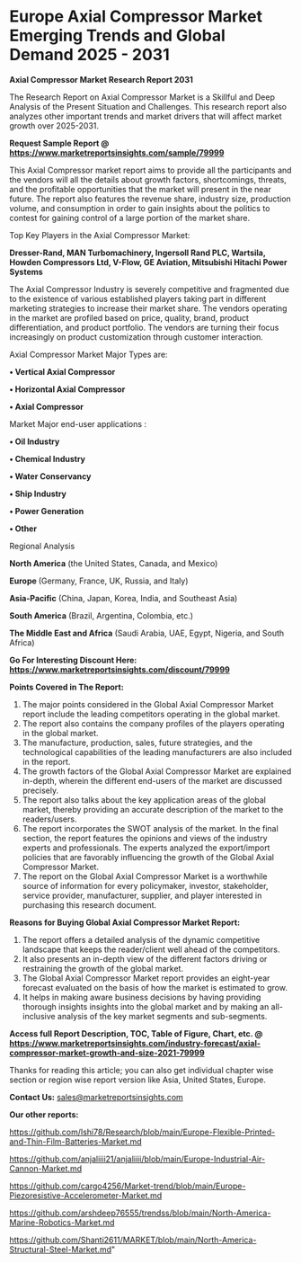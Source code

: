 # Europe Axial Compressor Market Emerging Trends and Global Demand 2025 - 2031

<strong>Axial Compressor Market Research Report 2031</strong>

The Research Report on Axial Compressor Market is a Skillful and Deep Analysis of the Present Situation and Challenges. This research report also analyzes other important trends and market drivers that will affect market growth over 2025-2031.

<strong>Request Sample Report @ <a href=https://www.marketreportsinsights.com/sample/79999>https://www.marketreportsinsights.com/sample/79999</a></strong>

This Axial Compressor market report aims to provide all the participants and the vendors will all the details about growth factors, shortcomings, threats, and the profitable opportunities that the market will present in the near future. The report also features the revenue share, industry size, production volume, and consumption in order to gain insights about the politics to contest for gaining control of a large portion of the market share.

Top Key Players in the Axial Compressor Market:

<strong>Dresser-Rand, MAN Turbomachinery, Ingersoll Rand PLC, Wartsila, Howden Compressors Ltd, V-Flow, GE Aviation, Mitsubishi Hitachi Power Systems</strong>

The Axial Compressor Industry is severely competitive and fragmented due to the existence of various established players taking part in different marketing strategies to increase their market share. The vendors operating in the market are profiled based on price, quality, brand, product differentiation, and product portfolio. The vendors are turning their focus increasingly on product customization through customer interaction.

Axial Compressor Market Major Types are:

<strong>• Vertical Axial Compressor

• Horizontal Axial Compressor

• Axial Compressor</strong>

Market Major end-user applications :

<strong>• Oil Industry

• Chemical Industry

• Water Conservancy

• Ship Industry

• Power Generation

• Other</strong>

Regional Analysis

</u><strong><b>North America</b></strong> (the United States, Canada, and Mexico)

<strong><b>Europe </b></strong>(Germany, France, UK, Russia, and Italy)

<strong><b>Asia-Pacific</b></strong> (China, Japan, Korea, India, and Southeast Asia)

<strong><b>South America</b></strong> (Brazil, Argentina, Colombia, etc.)

<strong><b>The Middle East and Africa</b></strong> (Saudi Arabia, UAE, Egypt, Nigeria, and South Africa)

<strong>Go For Interesting Discount Here: <a href=https://www.marketreportsinsights.com/discount/79999>https://www.marketreportsinsights.com/discount/79999</a></strong>

<strong>Points Covered in The Report:</strong>
<ol>
  <li>The major points considered in the Global Axial Compressor Market report include the leading competitors operating in the global market.</li>
  <li>The report also contains the company profiles of the players operating in the global market.</li>
  <li>The manufacture, production, sales, future strategies, and the technological capabilities of the leading manufacturers are also included in the report.</li>
  <li>The growth factors of the Global Axial Compressor Market are explained in-depth, wherein the different end-users of the market are discussed precisely.</li>
  <li>The report also talks about the key application areas of the global market, thereby providing an accurate description of the market to the readers/users.</li>
  <li>The report incorporates the SWOT analysis of the market. In the final section, the report features the opinions and views of the industry experts and professionals. The experts analyzed the export/import policies that are favorably influencing the growth of the Global Axial Compressor Market.</li>
  <li>The report on the Global Axial Compressor Market is a worthwhile source of information for every policymaker, investor, stakeholder, service provider, manufacturer, supplier, and player interested in purchasing this research document.</li>
</ol>
<strong>Reasons for Buying Global Axial Compressor Market Report:</strong>

<ol>
  <li>The report offers a detailed analysis of the dynamic competitive landscape that keeps the reader/client well ahead of the competitors.</li>
  <li>It also presents an in-depth view of the different factors driving or restraining the growth of the global market.</li>
  <li>The Global Axial Compressor Market report provides an eight-year forecast evaluated on the basis of how the market is estimated to grow.</li>
  <li>It helps in making aware business decisions by having providing thorough insights insights into the global market and by making an all-inclusive analysis of the key market segments and sub-segments.</li>
</ol>
<strong>Access full Report Description, TOC, Table of Figure, Chart, etc. @ <a href=https://www.marketreportsinsights.com/industry-forecast/axial-compressor-market-growth-and-size-2021-79999>https://www.marketreportsinsights.com/industry-forecast/axial-compressor-market-growth-and-size-2021-79999</a></strong>


Thanks for reading this article; you can also get individual chapter wise section or region wise report version like Asia, United States, Europe.

<strong>Contact Us:</strong>
sales@marketreportsinsights.com

<strong>Our other reports:</strong>

<a href=https://github.com/Ishi78/Research/blob/main/Europe-Flexible-Printed-and-Thin-Film-Batteries-Market.md>https://github.com/Ishi78/Research/blob/main/Europe-Flexible-Printed-and-Thin-Film-Batteries-Market.md</a>

<a href=https://github.com/anjaliiii21/anjaliiii/blob/main/Europe-Industrial-Air-Cannon-Market.md>https://github.com/anjaliiii21/anjaliiii/blob/main/Europe-Industrial-Air-Cannon-Market.md</a>

<a href=https://github.com/cargo4256/Market-trend/blob/main/Europe-Piezoresistive-Accelerometer-Market.md>https://github.com/cargo4256/Market-trend/blob/main/Europe-Piezoresistive-Accelerometer-Market.md</a>

<a href=https://github.com/arshdeep76555/trendss/blob/main/North-America-Marine-Robotics-Market.md>https://github.com/arshdeep76555/trendss/blob/main/North-America-Marine-Robotics-Market.md</a>

<a href=https://github.com/Shanti2611/MARKET/blob/main/North-America-Structural-Steel-Market.md>https://github.com/Shanti2611/MARKET/blob/main/North-America-Structural-Steel-Market.md</a>"
